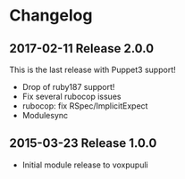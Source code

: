 # Changelog

## 2017-02-11 Release 2.0.0

This is the last release with Puppet3 support!
* Drop of ruby187 support!
* Fix several rubocop issues
* rubocop: fix RSpec/ImplicitExpect
* Modulesync

## 2015-03-23 Release 1.0.0
- Initial module release to voxpupuli
